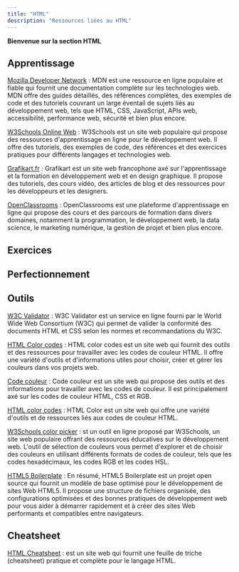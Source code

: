 ```yaml
---
title: "HTML"
description: "Ressources liées au HTML"
---
```


**Bienvenue sur la section HTML**


## Apprentissage

[Mozilla Developer Network](https://developer.mozilla.org/fr/) : MDN est une ressource en ligne populaire et fiable qui fournit une documentation complète sur les technologies web. MDN offre des guides détaillés, des références complètes, des exemples de code et des tutoriels couvrant un large éventail de sujets liés au développement web, tels que HTML, CSS, JavaScript, APIs web, accessibilité, performance web, sécurité et bien plus encore.

[W3Schools Online Web](https://www.w3schools.com/default.asp) : W3Schools est un site web populaire qui propose des ressources d'apprentissage en ligne pour le développement web. Il offre des tutoriels, des exemples de code, des références et des exercices pratiques pour différents langages et technologies web.

[Grafikart.fr](https://grafikart.fr/) : Grafikart est un site web francophone axé sur l'apprentissage et la formation en développement web et en design graphique. Il propose des tutoriels, des cours vidéo, des articles de blog et des ressources pour les développeurs et les designers.

[OpenClassrooms](https://openclassrooms.com/fr/) : OpenClassrooms est une plateforme d'apprentissage en ligne qui propose des cours et des parcours de formation dans divers domaines, notamment la programmation, le développement web, la data science, le marketing numérique, la gestion de projet et bien plus encore.

## Exercices

## Perfectionnement

## Outils 

[W3C Validator](https://validator.w3.org/) : W3C Validator est un service en ligne fourni par le World Wide Web Consortium (W3C) qui permet de valider la conformité des documents HTML et CSS selon les normes et recommandations du W3C.

[HTML Color codes](https://htmlcolorcodes.com/fr/) : HTML color codes est un site web qui fournit des outils et des ressources pour travailler avec les codes de couleur HTML. Il offre une variété d'outils et d'informations utiles pour choisir, créer et gérer les couleurs dans vos projets web.

[Code couleur](https://www.code-couleur.com/) : Code couleur est un site web qui propose des outils et des informations pour travailler avec les codes de couleur. Il est principalement axé sur les codes de couleur HTML, CSS et RGB.

[HTML color codes](https://html-color.codes/) : HTML Color est un site web qui offre une variété d'outils et de ressources liés aux codes de couleur HTML.

[W3Schools color picker](https://www.w3schools.com/colors/colors_picker.asp) : st un outil en ligne proposé par W3Schools, un site web populaire offrant des ressources éducatives sur le développement web. L'outil de sélection de couleurs vous permet d'explorer et de choisir des couleurs en utilisant différents formats de codes de couleur, tels que les codes hexadécimaux, les codes RGB et les codes HSL.

[HTML5 Boilerplate](https://github.com/h5bp/html5-boilerplate) : En résumé, HTML5 Boilerplate est un projet open source qui fournit un modèle de base optimisé pour le développement de sites Web HTML5. Il propose une structure de fichiers organisée, des configurations optimisées et des bonnes pratiques de développement web pour vous aider à démarrer rapidement et à créer des sites Web performants et compatibles entre navigateurs.

## Cheatsheet

[HTML Cheatsheet](https://htmlcheatsheet.com/) : est un site web qui fournit une feuille de triche (cheatsheet) pratique et complète pour le langage HTML.

